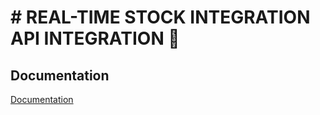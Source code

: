 
# # REAL-TIME STOCK INTEGRATION  API INTEGRATION 🤑


## Documentation

[Documentation](https://linktodocumentation)
